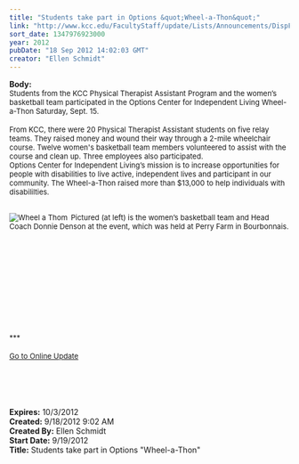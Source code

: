 ```yaml
---
title: "Students take part in Options &quot;Wheel-a-Thon&quot;"
link: "http://www.kcc.edu/FacultyStaff/update/Lists/Announcements/DispForm.aspx?ID=824"
sort_date: 1347976923000
year: 2012
pubDate: "18 Sep 2012 14:02:03 GMT"
creator: "Ellen Schmidt"
---
```


<div><b>Body:</b> <div class="ExternalClass389F8ECDBEFD4D5987A68490453B1704">
<div><font size="2">Students from the KCC Physical Therapist Assistant Program and the women’s basketball team participated in the Options Center for Independent Living Wheel-a-Thon Saturday, Sept. 15.</font></div>
<div><br /><font size="2">From KCC, there were 20 Physical Therapist Assistant students on five relay teams. They raised money and wound their way through a 2-mile wheelchair course. Twelve women's basketball team members volunteered to assist with the course and clean up. </font><font size="2">Three employees also participated.  <br /></div></font>
<div><font size="2">Options Center for Independent Living’s mission is to increase opportunities for people with disabilities to live active, independent lives and participant in our community. The Wheel-a-Thon raised more than $13,000 to help individuals with disabililties.<br /></font></div>
<div><font size="2"> </div></font>
<div><font size="2">
<div style="float:left;margin-right:6px"><img alt="Wheel a Thom" src="/FacultyStaff/update/PublishingImages/Wheel_a_thon.jpg" /></div>
<p>Pictured (at left) is the women’s basketball team and Head Coach Donnie Denson at the event, which was held at Perry Farm in Bourbonnais.</font></p></div>
<div><font size="2"></font> </div>
<div><font size="2"></font> </div>
<div><font size="2"></font> </div>
<div><font size="2"></font> </div>
<div><font size="2"></font> </div>
<div><font size="2"></font> </div>
<div><font size="2"></font> </div>
<div><font size="2"></font> </div>
<div> </div>
<div> </div>
<div><font size="2">***</font></div>
<div><font size="2"></font> </div>
<div><font size="2"><a href="/FacultyStaff/update/Pages/dailyupdate.aspx">Go to Online Update</a></font></div>
<div><font size="2"></font> </div>
<div><font size="2"></font><font size="2"></font> </div>
<div><font size="2"></font> </div>
<div><br /><font size="2"> </font></div></div></div>
<div><b>Expires:</b> 10/3/2012</div>
<div><b>Created:</b> 9/18/2012 9:02 AM</div>
<div><b>Created By:</b> Ellen Schmidt</div>
<div><b>Start Date:</b> 9/19/2012</div>
<div><b>Title:</b> Students take part in Options &quot;Wheel-a-Thon&quot;</div>
